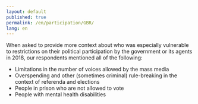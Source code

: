 ```yaml
---
layout: default
published: true
permalink: /en/participation/GBR/
lang: en
---
```


When asked to provide more context about who was especially vulnerable to restrictions on their political participation by the government or its agents in 2018, our respondents mentioned all of the following:
-	Limitations in the number of voices allowed by the mass media
-	Overspending and other (sometimes criminal) rule-breaking in the context of referenda and elections
-	People in prison who are not allowed to vote
-	People with mental health disabilities

